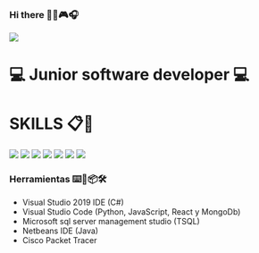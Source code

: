 ### Hi there 👋😄:video_game::headphones:

![](https://github.com/IvanArango98/IvanArango98/blob/main/web-design-concept-with-drawings.jpg)

# :computer: Junior software developer :computer:

# SKILLS 📋📌

<img src="https://img.shields.io/badge/%20-C%23-blue" /> <img src="https://img.shields.io/badge/Java-critical" /> <img src="https://img.shields.io/badge/JavaScript-important" /> <img src="https://img.shields.io/badge/Python-9cf" /> <img src="https://img.shields.io/badge/TSQL-informational" /> <img src="https://img.shields.io/badge/MongoDb-green" /> <img src="https://img.shields.io/badge/React-success" />

### Herramientas ⌨️🔧📦🛠️
- Visual Studio 2019 IDE (C#)
- Visual Studio Code (Python, JavaScript, React y MongoDb)
- Microsoft sql server management studio (TSQL)
- Netbeans IDE (Java)
- Cisco Packet Tracer


